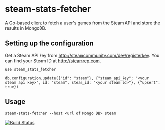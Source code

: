 # steam-stats-fetcher

A Go-based client to fetch a user's games from the Steam API and store the results in MongoDB.

Setting up the configuration
----------------------------

Get a Steam API key from http://steamcommunity.com/dev/registerkey. You can find your Steam ID at http://steamrep.com.

    use steam_stats_fetcher

    db.configuration.update({"id": "steam"}, {"steam_api_key": "<your steam api key>", id: "steam", steam_id: "<your steam id>"}, {"upsert": true})

Usage
-----

    steam-stats-fetcher --host <url of Mongo DB> steam

[![Build Status](https://travis-ci.org/corybuecker/steam-stats-fetcher.svg?branch=master)](https://travis-ci.org/corybuecker/steam-stats-fetcher)
